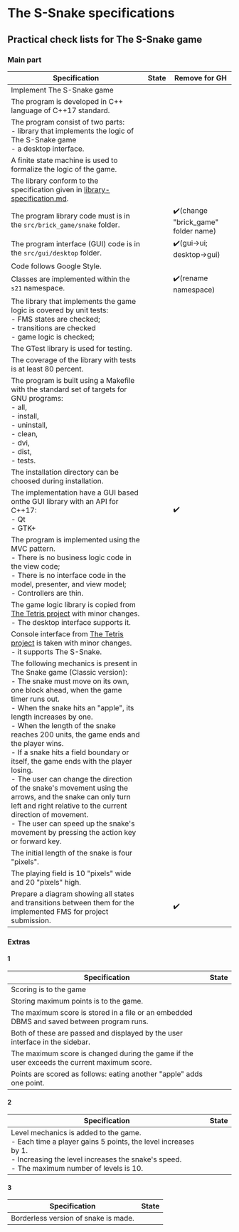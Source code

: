# The S-Snake specifications

## Practical check lists for The S-Snake game

### Main part

|Specification|State|Remove for GH|
|---|---|---|
|Implement The S-Snake game|||
|The program is developed in C++ language of C++17 standard.|||
|The program consist of two parts:  <br> - library that implements the logic of The S-Snake game <br> - a desktop interface.|||
|A finite state machine is used to formalize the logic of the game.|||
|The library conform to the specification given in [library-specification.md](link).|||
|The program library code must is in the `src/brick_game/snake` folder.||✔️(change "brick_game" folder name)|
|The program interface (GUI) code is in the `src/gui/desktop` folder.||✔️(gui->ui; desktop->gui)|
|Code follows Google Style.|||
|Classes are implemented within the `s21` namespace.||✔️(rename namespace)|
|The library that implements the game logic is covered by unit tests: <br> - FMS states are checked; <br>  - transitions are checked <br>- game logic is checked; |||
| The GTest library is used for testing. |||
|The coverage of the library with tests is at least 80 percent.|||
|The program is built using a Makefile with the standard set of targets for GNU programs:  <br> - all,  <br> - install,  <br> - uninstall,  <br> - clean,  <br> - dvi,  <br> - dist,  <br> - tests.|||
|The installation directory can be choosed during installation.|||
|The implementation have a GUI based onthe GUI library with an API for C++17:<br> - Qt <br> - GTK+||✔️|
|The program is implemented using the MVC pattern. <br>  - There is no business logic code in the view code;<br>- There is no interface code in the model, presenter, and view model;<br> - Controllers are thin.|||
|The game logic library is copied from [The Tetris project]([link](https://github.com/Georgiy-JO/te-tris_pet)) with minor changes. <br> - The desktop interface supports it.|||
|Console interface from [The Tetris project]([link](https://github.com/Georgiy-JO/te-tris_pet)) is taken with minor changes. <br> - it supports The S-Snake.|||
|The following mechanics is present in The Snake game (Classic version):<br>- The snake must move on its own, one block ahead, when the game timer runs out.<br>- When the snake hits an "apple", its length increases by one.<br>- When the length of the snake reaches 200 units, the game ends and the player wins.<br>- If a snake hits a field boundary or itself, the game ends with the player losing.<br>- The user can change the direction of the snake's movement using the arrows, and the snake can only turn left and right relative to the current direction of movement.<br>- The user can speed up the snake's movement by pressing the action key or forward key.|||
|The initial length of the snake is four "pixels".|||
|The playing field is 10 "pixels" wide and 20 "pixels" high.|||
|Prepare a diagram showing all states and transitions between them for the implemented FMS for project submission.||✔️|

### Extras

#### 1
|Specification|State|
|---|---|
|Scoring is to the game||
|Storing maximum points is to the game.||
|The maximum score is stored in a file or an embedded DBMS and saved between program runs.||
|Both of these are passed and displayed by the user interface in the sidebar.|| 
|The maximum score is changed during the game if the user exceeds the current maximum score.||
|Points are scored as follows: eating another "apple" adds one point.||

#### 2
|Specification|State|
|---|---|
|Level mechanics is added to the game. <br> - Each time a player gains 5 points, the level increases by 1. <br> - Increasing the level increases the snake's speed. <br> - The maximum number of levels is 10.||

#### 3 
|Specification|State|
|---|---|
|Borderless version of snake is made.||

